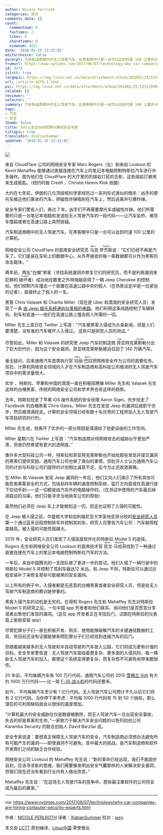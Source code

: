 ```yaml
---
author: Nicole Perlroth
categories: 观点
comments_data: []
count:
  commentnum: 0
  favtimes: 2
  likes: 0
  sharetimes: 0
  viewnum: 4512
date: '2018-01-25 13:32:02'
editorchoice: false
excerpt: 汽车制造商眼中的无人驾驶汽车。在黑客眼中只是一台可以达到时速 100 公里的计算机。
fromurl: https://www.nytimes.com/2017/06/07/technology/why-car-companies-are-hiring-computer-security-experts.html
id: 9275
islctt: true
largepic: https://img.linux.net.cn/data/attachment/album/201801/25/133120d8dq9dutg6dava49.jpg
url: /article-9275-1.html
pic: https://img.linux.net.cn/data/attachment/album/201801/25/133120d8dq9dutg6dava49.jpg.thumb.jpg
related: []
reviewer: ''
selector: ''
summary: 汽车制造商眼中的无人驾驶汽车。在黑客眼中只是一台可以达到时速 100 公里的计算机。
tags:
- 汽车
- 安全
thumb: false
title: 为什么车企纷纷招聘计算机安全专家
titlepic: true
translator: XiatianSummer
updated: '2018-01-25 13:32:02'
---
```


![](/data/attachment/album/201801/25/133120d8dq9dutg6dava49.jpg)


来自 CloudFlare 公司的网络安全专家 Marc Rogers（左）和来自 Lookout 的 Kevin Mahaffey 能够通过直接连接在汽车上的笔记本电脑控制特斯拉汽车进行许多操作。图为他们在 CloudFlare 的大厅里的的熔岩灯前的合影，这些熔岩灯被用来生成密匙。（纽约时报 Credit ，Christie Hemm Klok 拍摄）


大约在七年前，伊朗的几位顶级核科学家经历过一系列形式类似的暗杀：凶手的摩托车接近他们乘坐的汽车，把磁性炸弹吸附在汽车上，然后逃离并引爆炸弹。


安全专家们警告人们，再过 7 年，凶手们不再需要摩托车或磁性炸弹。他们所需要的只是一台笔记本电脑和发送给无人驾驶汽车的一段代码——让汽车坠桥、被货车撞扁或者在高速公路上突然抛锚。


汽车制造商眼中的无人驾驶汽车。在黑客眼中只是一台可以达到时速 100 公里的计算机。


网络安全公司 CloudFlare 的首席安全研究员<ruby> 马克·罗杰斯 <rt>  Marc Rogers </rt></ruby>说：“它们已经不再是汽车了。它们是装在车轮上的数据中心。从外界接收的每一条数据都可以作为黑客的攻击载体。“


两年前，两名“白帽”黑客（寻找系统漏洞并修复它们的研究员，而不是利用漏洞来犯罪的<ruby> 破坏者 <rt>  Cracker </rt></ruby>）成功地在数里之外用电脑获得了一辆 Jeep Cherokee 的控制权。他们控制汽车撞击一个放置在高速公路中央的假人（在场景设定中是一位紧张的记者），直接终止了假人的一生。


黑客 Chris Valasek 和 Charlie Miller（现在是 Uber 和滴滴的安全研究人员）发现了一条 [由 Jeep 娱乐系统通向仪表板的电路](https://bits.blogs.nytimes.com/2015/07/21/security-researchers-find-a-way-to-hack-cars/)。他们利用这条线路控制了车辆转向、刹车和变速——他们在高速公路上撞击假人所需的一切。


Miller 先生上周日在 Twitter 上写道：“汽车被黑客入侵成为头条新闻，但是人们要清楚，没有谁的汽车被坏人入侵过。 这些只是研究人员的测试。”


尽管如此，Miller 和 Valasek 的研究使 Jeep 汽车的制造商<ruby> 菲亚特克莱斯勒 <rt>  Fiat Chrysler </rt></ruby>付出了巨大的代价，因为这个安全漏洞，菲亚特克莱斯勒被迫召回了 140 万辆汽车。


毫无疑问，后来通用汽车首席执行官<ruby> 玛丽·巴拉 <rt>  Mary Barra </rt></ruby>把网络安全作为公司的首要任务。现在，计算机网络安全领域的人才在汽车制造商和高科技公司推进的无人驾驶汽车项目中的需求量很大。


优步 、特斯拉、苹果和中国的滴滴一直在积极招聘像 Miller 先生和 Valasek 先生这样的白帽黑客，传统的网络安全公司和学术界也有这样的趋势。


去年，特斯拉挖走了苹果 iOS 操作系统的安全经理 Aaron Sigel。优步挖走了 Facebook 的白帽黑客 Chris Gates。Miller 先生在发现 Jeep 的漏洞后就职于优步，然后被滴滴挖走。计算机安全领域已经有数十名优秀的工程师加入无人驾驶汽车项目研究的行列。


Miller 先生说，他离开了优步的一部分原因是滴滴给了他更自由的工作空间。


Miller 星期六在 Twitter 上写道：“汽车制造商对待网络攻击的威胁似乎更加严肃，但我仍然希望有更大的透明度。”


像许多大型科技公司一样，特斯拉和菲亚特克莱斯勒也开始给那些发现并提交漏洞的黑客们提供奖励。通用汽车公司也做了类似的事情，但批评人士认为通用汽车公司的计划与科技公司们提供的计划相比诚意不足，迄今为止还收效甚微。


在 Miller 和 Valasek 发现 Jeep 漏洞的一年后，他们又向人们演示了所有其他可能危害乘客安全的方式，包括劫持车辆的速度控制系统，猛打方向盘或在高速行驶下拉动手刹——这一切都是由汽车外的电脑操作的。（在测试中使用的汽车最后掉进路边的沟渠，他们只能寻求当地拖车公司的帮助）


虽然他们必须在 Jeep 车上才能做到这一切，但这也证明了入侵的可能性。


在 Jeep 被入侵之前，华盛顿大学和加利福尼亚大学圣地亚哥分校的[安全研究人员](http://www.autosec.org/pubs/cars-usenixsec2011.pdf)第一个通过蓝牙远程控制轿车并控制其刹车。研究人员警告汽车公司：汽车联网程度越高，被入侵的可能性就越大。


2015 年，安全研究人员们发现了入侵高度软件化的特斯拉 Model S 的途径。Rogers 先生和网络安全公司 Lookout 的首席技术官<ruby> 凯文·马哈菲 <rt>  Kevin Mahaffey </rt></ruby>找到了一种通过直接连接在汽车上的笔记本电脑控制特斯拉汽车的方法。


一年后，来自中国腾讯的一支团队做了更进一步的尝试。他们入侵了一辆行驶中的特斯拉 Model S 并控制了其刹车器达12 米远。和 Jeep 不同，特斯拉可以通过远程安装补丁来修复那些可能被黑的安全漏洞。


以上所有的例子中，入侵者都是无恶意的白帽黑客或者安全研究人员，但是给无人驾驶汽车制造商的教训是惨重的。


黑客入侵汽车的动机是无穷的。在得知 Rogers 先生和 Mahaffey 先生对特斯拉 Model S 的研究之后，一位中国 app 开发者和他们联系、询问他们是否愿意分享或者出售他们发现的漏洞。（这位 app 开发者正在寻找后门，试图在特斯拉的仪表盘上偷偷安装 app）


尽管犯罪分子们一直在积极开发、购买、使用能够破解汽车的关键通信数据的工具，但目前还没有证据能够表明犯罪分子们已经找到连接汽车的后门。


但随着越来越多的无人驾驶和半自动驾驶的汽车驶入公路，它们将成为更有价值的目标。安全专家警告道：无人驾驶汽车面临着更复杂、更多面的入侵风险，每一辆新无人驾驶汽车的加入，都使这个系统变得更复杂，而复杂性不可避免地带来脆弱性。


20 年前，平均每辆汽车有 100 万行代码，通用汽车公司的 2010 [雪佛兰 Volt](http://autos.nytimes.com/2011/Chevrolet/Volt/238/4117/329463/researchOverview.aspx?inline=nyt-classifier) 有大约 1000 万行代码——比一架 [F-35 战斗机](http://topics.nytimes.com/top/reference/timestopics/subjects/m/military_aircraft/f35_airplane/index.html?inline=nyt-classifier)的代码还要多。


如今， 平均每辆汽车至少有 1 亿行代码。无人驾驶汽车公司预计不久以后它们将有 2 亿行代码。当你停下来考虑：平均每 1000 行代码有 15 到 50 个缺陷，那么潜在的可利用缺陷就会以很快的速度增加。


“计算机最大的安全威胁仅仅是数据被删除，但无人驾驶汽车一旦出现安全事故，失去的却是乘客的生命。”一家致力于解决汽车安全问题的以色列初创公司 Karamba Security 的联合创始人 David Barzilai 说。


安全专家说道：要想真正保障无人驾驶汽车的安全，汽车制造商必须想办法避免所有可能产生的漏洞——即使漏洞不可避免。其中最大的挑战，是汽车制造商和软件开发商们之间的缺乏合作经验。


网络安全公司 Lookout 的 Mahaffey 先生说：“新的革命已经出现，我们不能固步自封，应该寻求新的思维。我们需要像发明出安全气囊那样的人来解决安全漏洞，但我们现在还没有看到行业内有人做出改变。”


Mahaffey 先生说：“在这场无人驾驶汽车的竞争中，那些最注重软件的公司将会成为最后的赢家。”




---


via: <https://www.nytimes.com/2017/06/07/technology/why-car-companies-are-hiring-computer-security-experts.html>


作者：[NICOLE PERLROTH](https://www.nytimes.com/by/nicole-perlroth)  译者：[XiatianSummer](https://github.com/XiatianSummer) 校对：[wxy](https://github.com/wxy)


本文由 [LCTT](https://github.com/LCTT/TranslateProject) 原创编译，[Linux中国](https://linux.cn/) 荣誉推出